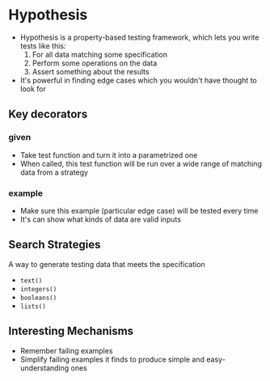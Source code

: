 # Hypothesis

* Hypothesis is a property-based testing framework, which lets you write tests like this:
    1. For all data matching some specification
    2. Perform some operations on the data
    3. Assert something about the results 
* It's powerful in finding edge cases which you wouldn't have thought to look for

## Key decorators
### given
* Take test function and turn it into a parametrized one
* When called, this test function will be run over a wide range of matching data from a strategy

### example
* Make sure this example (particular edge case) will be tested every time 
* It's can show what kinds of data are valid inputs

## Search Strategies
A way to generate testing data that meets the specification
* `text()`
* `integers()`
* `booleans()`
* `lists()`

## Interesting Mechanisms
* Remember failing examples
* Simplify failing examples it finds to produce simple and easy-understanding ones
